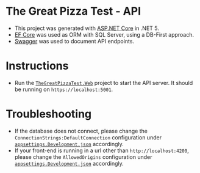 # The Great Pizza Test - API

- This project was generated with [ASP.NET Core](https://github.com/dotnet/aspnetcore) in .NET 5.
- [EF Core](https://docs.microsoft.com/en-us/ef/core/) was used as ORM with SQL Server, using a DB-First approach.
- [Swagger](https://swagger.io) was used to document API endpoints.

# Instructions

- Run the [`TheGreatPizzaTest.Web`](./src/TheGreatPizzaTest.Web) project to start the API server. It should be running on `https://localhost:5001`.

# Troubleshooting

- If the database does not connect, please change the `ConnectionStrings:DefaultConnection` configuration under [`appsettings.Development.json`](./src/TheGreatPizzaTest.Web/appsettings.Development.json) accordingly.
- If your front-end is running in a url other than `http://localhost:4200`, please change the `AllowedOrigins` configuration under [`appsettings.Development.json`](./src/TheGreatPizzaTest.Web/appsettings.Development.json) accordingly.
